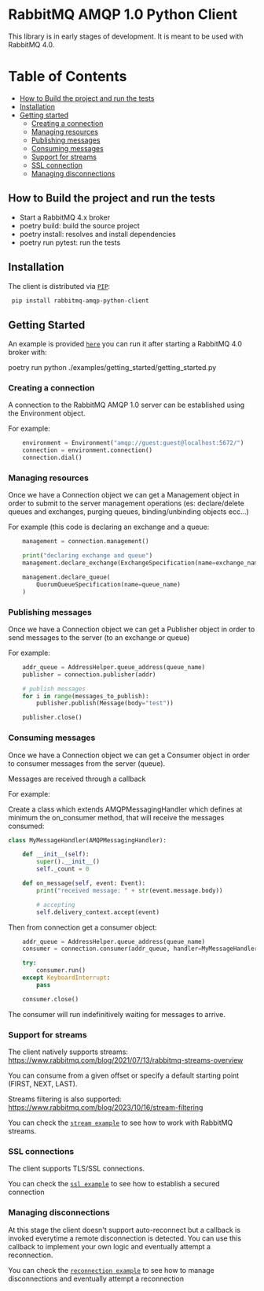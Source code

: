 # RabbitMQ AMQP 1.0 Python Client

This library is in early stages of development. It is meant to be used with RabbitMQ 4.0.

# Table of Contents

- [How to Build the project and run the tests](#How-to-Build-the-project-and-run-the-tests)
- [Installation](#Installation)
- [Getting started](#Getting-Started)
    * [Creating a connection](#Creating-a-connection)
    * [Managing resources](#Managing-resources)
    * [Publishing messages](#Publishing-messages)
    * [Consuming messages](#Consuming-messages)
    * [Support for streams](#support-for-streams)
    * [SSL connection](#ssl-connections)
    * [Managing disconnections](#Managing-disconnections)


## How to Build the project and run the tests

- Start a RabbitMQ 4.x broker
- poetry build: build the source project
- poetry install: resolves and install dependencies
- poetry run pytest: run the tests

## Installation

The client is distributed via [`PIP`](https://pypi.org/project/rabbitmq-amqp-python-client/):
```bash
 pip install rabbitmq-amqp-python-client
```

## Getting Started

An example is provided [`here`](./examples/getting_started/getting_started.py) you can run it after starting a RabbitMQ 4.0 broker with:

poetry run python ./examples/getting_started/getting_started.py

### Creating a connection

A connection to the RabbitMQ AMQP 1.0 server can be established using the Environment object.

For example:

```python
    environment = Environment("amqp://guest:guest@localhost:5672/")
    connection = environment.connection()
    connection.dial()
```

### Managing resources

Once we have a Connection object we can get a Management object in order to submit to the server management operations
(es: declare/delete queues and exchanges, purging queues, binding/unbinding objects ecc...)

For example (this code is declaring an exchange and a queue:

```python
    management = connection.management()

    print("declaring exchange and queue")
    management.declare_exchange(ExchangeSpecification(name=exchange_name, arguments={}))

    management.declare_queue(
        QuorumQueueSpecification(name=queue_name)
    )
```

### Publishing messages

Once we have a Connection object we can get a Publisher object in order to send messages to the server (to an exchange or queue)

For example:

```python
    addr_queue = AddressHelper.queue_address(queue_name)
    publisher = connection.publisher(addr)

    # publish messages
    for i in range(messages_to_publish):
        publisher.publish(Message(body="test"))

    publisher.close()
```

### Consuming messages

Once we have a Connection object we can get a Consumer object in order to consumer messages from the server (queue).

Messages are received through a callback

For example:

Create a class which extends AMQPMessagingHandler which defines at minimum the on_consumer method, that will receive the 
messages consumed:

```python
class MyMessageHandler(AMQPMessagingHandler):

    def __init__(self):
        super().__init__()
        self._count = 0

    def on_message(self, event: Event):
        print("received message: " + str(event.message.body))

        # accepting
        self.delivery_context.accept(event)
```

Then from connection get a consumer object:

```python
    addr_queue = AddressHelper.queue_address(queue_name)
    consumer = connection.consumer(addr_queue, handler=MyMessageHandler())

    try:
        consumer.run()
    except KeyboardInterrupt:
        pass

    consumer.close()
```

The consumer will run indefinitively waiting for messages to arrive.

### Support for streams

The client natively supports streams: https://www.rabbitmq.com/blog/2021/07/13/rabbitmq-streams-overview

You can consume from a given offset or specify a default starting point (FIRST, NEXT, LAST).

Streams filtering is also supported: https://www.rabbitmq.com/blog/2023/10/16/stream-filtering

You can check the [`stream example`](./examples/streams/example_with_streams.py) to see how to work with RabbitMQ streams.

### SSL connections

The client supports TLS/SSL connections.

You can check the [`ssl example`](./examples/tls/tls_example.py) to see how to establish a secured connection


### Managing disconnections

At this stage the client doesn't support auto-reconnect but a callback is invoked everytime a remote disconnection is detected.
You can use this callback to implement your own logic and eventually attempt a reconnection.

You can check the [`reconnection example`](./examples/reconnection/reconnection_example.py) to see how to manage disconnections and
eventually attempt a reconnection






